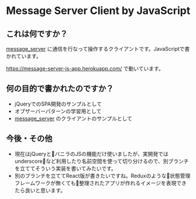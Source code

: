 # Message Server Client by JavaScript

## これは何ですか？
[message_server](https://github.com/CircleAround/message_server) に通信を行なって操作するクライアントです。JavaScriptで書かれています。

https://message-server-js-app.herokuapp.com/
で動いています。

## 何の目的で書かれたのですか？
- jQueryでのSPA開発のサンプルとして
- オブザーバーパターンの学習用として
- [message_server](https://github.com/CircleAround/message_server) のクライアントのサンプルとして

## 今後・その他
- 現在はjQueryとバニラのJSの機能だけ使いましたが、実開発ではunderscoreなど利用したり名前空間を使って切り分けるので、別ブランチを立ててそういう実装を書いてみたいです。
- 別のブランチを立ててReact版が書きたいですね。Reduxのような状態管理フレームワークが無くても整理されたアプリが作れるイメージを表現できたら良いと思います。